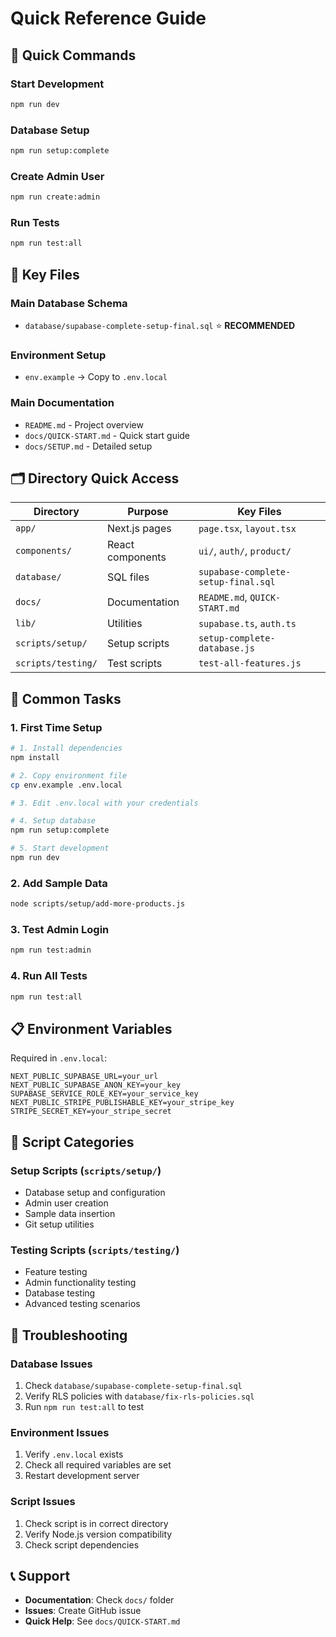 # Quick Reference Guide

## 🚀 Quick Commands

### Start Development
```bash
npm run dev
```

### Database Setup
```bash
npm run setup:complete
```

### Create Admin User
```bash
npm run create:admin
```

### Run Tests
```bash
npm run test:all
```

## 📁 Key Files

### Main Database Schema
- `database/supabase-complete-setup-final.sql` ⭐ **RECOMMENDED**

### Environment Setup
- `env.example` → Copy to `.env.local`

### Main Documentation
- `README.md` - Project overview
- `docs/QUICK-START.md` - Quick start guide
- `docs/SETUP.md` - Detailed setup

## 🗂️ Directory Quick Access

| Directory | Purpose | Key Files |
|-----------|---------|-----------|
| `app/` | Next.js pages | `page.tsx`, `layout.tsx` |
| `components/` | React components | `ui/`, `auth/`, `product/` |
| `database/` | SQL files | `supabase-complete-setup-final.sql` |
| `docs/` | Documentation | `README.md`, `QUICK-START.md` |
| `lib/` | Utilities | `supabase.ts`, `auth.ts` |
| `scripts/setup/` | Setup scripts | `setup-complete-database.js` |
| `scripts/testing/` | Test scripts | `test-all-features.js` |

## 🔧 Common Tasks

### 1. First Time Setup
```bash
# 1. Install dependencies
npm install

# 2. Copy environment file
cp env.example .env.local

# 3. Edit .env.local with your credentials

# 4. Setup database
npm run setup:complete

# 5. Start development
npm run dev
```

### 2. Add Sample Data
```bash
node scripts/setup/add-more-products.js
```

### 3. Test Admin Login
```bash
npm run test:admin
```

### 4. Run All Tests
```bash
npm run test:all
```

## 📋 Environment Variables

Required in `.env.local`:
```env
NEXT_PUBLIC_SUPABASE_URL=your_url
NEXT_PUBLIC_SUPABASE_ANON_KEY=your_key
SUPABASE_SERVICE_ROLE_KEY=your_service_key
NEXT_PUBLIC_STRIPE_PUBLISHABLE_KEY=your_stripe_key
STRIPE_SECRET_KEY=your_stripe_secret
```

## 🎯 Script Categories

### Setup Scripts (`scripts/setup/`)
- Database setup and configuration
- Admin user creation
- Sample data insertion
- Git setup utilities

### Testing Scripts (`scripts/testing/`)
- Feature testing
- Admin functionality testing
- Database testing
- Advanced testing scenarios

## 🚨 Troubleshooting

### Database Issues
1. Check `database/supabase-complete-setup-final.sql`
2. Verify RLS policies with `database/fix-rls-policies.sql`
3. Run `npm run test:all` to test

### Environment Issues
1. Verify `.env.local` exists
2. Check all required variables are set
3. Restart development server

### Script Issues
1. Check script is in correct directory
2. Verify Node.js version compatibility
3. Check script dependencies

## 📞 Support

- **Documentation**: Check `docs/` folder
- **Issues**: Create GitHub issue
- **Quick Help**: See `docs/QUICK-START.md`
